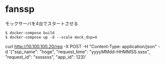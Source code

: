 # fanssp


モックサーバを4台でスタートさせる

```
$ docker-compose build
$ docker-compose up -d --scale mock_dsp=4
```

curl http://10.100.100.20/req -X POST -H "Content-Type: application/json" -d '{"ssp_name": "hoge", "request_time": "yyyyMMdd-HHMMSS.ssss", "request_id": "sssssss", "app_id":
123}'